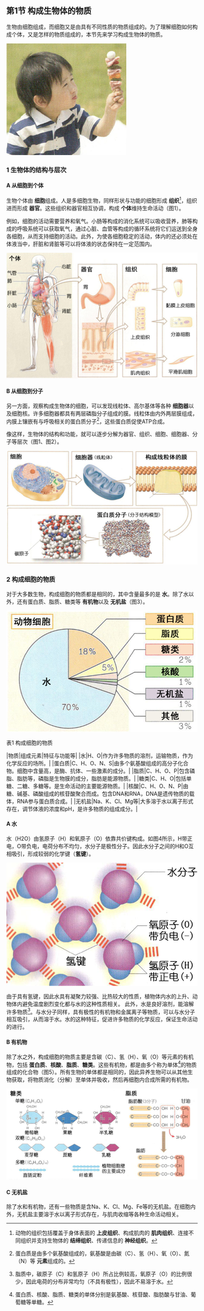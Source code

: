 ## 第1节  构成生物体的物质

生物由细胞组成，而细胞又是由具有不同性质的物质组成的。为了理解细胞如何构成个体，又是怎样的物质组成的，本节先来学习构成生物体的物质。

![](pic/p012f01.png)
 
### 1  生物体的结构与层次

#### A  从细胞到个体

生物个体由 **细胞**组成。人是多细胞生物，同样形状与功能的细胞形成 **组织**[^1]，组织进而形成 **器官**。这些组织和器官相互协调，构成 **个体**维持生命活动（图1）。

[^1]:动物的组织包括覆盖于身体表面的 **上皮组织**、构成肌肉的  **肌肉组织**、连接不同组织并支持生物体的 **结缔组织**、传递信息的 **神经组织**。

例如，细胞的活动需要营养和氧气。小肠等构成的消化系统可以吸收营养，肺等构成的呼吸系统可以获取氧气，通过心脏、血管等构成的循环系统将它们运送到全身各细胞，从而支持细胞的活动。此外，为使各细胞稳定的活动，体内的还必须处在体液当中，肝脏和肾脏等可以将体液的状态保持在一定范围内。
 
![图1  动物个体的结构与层次](pic/p012f02.png)

#### B  从细胞到分子

另一方面，观察构成生物体的细胞，可以发现线粒体、高尔基体等各种 **细胞器**以及细胞核。许多细胞器都具有两层磷脂分子组成的膜。线粒体由内外两层膜组成，内膜上镶嵌有与呼吸相关的蛋白质分子[^2]，这些蛋白质促使ATP合成。

[^2]:蛋白质是由多个氨基酸组成的，氨基酸是由碳（C）、氢（H）、氧（O）、氮（N）等 **元素**组成的。

像这样，生物体的结构和功能，就可以逐步分解为器官、组织、细胞、细胞器、分子等层次（图1、图2）。
 
![图2  细胞的层次](pic/p013f01.png)

### 2  构成细胞的物质

对于大多数生物，构成细胞的物质都是相同的，其中含量最多的是 **水**。除了水以外，还有蛋白质、脂质、糖类等 **有机物**以及 **无机盐**（图3）。
 
![图3  构成细胞物质的比例](pic/p014f01.png)

表1  构成细胞的物质

|物质|组成元素|特征与功能等|
|水|H、O|作为许多物质的溶剂，运输物质，作为化学反应的场所。|
|蛋白质|C、H、O、N、S|由多个氨基酸组成的高分子化合物。细胞中含量高，是酶、抗体、一些激素的成分。|
|脂质|C、H、O、P|包含磷脂、脂肪等，磷脂是生物膜的成分，脂肪是能源物质。|
|糖类|C、H、O|包括单糖、二糖、多糖等。是生命活动的主要能源物质。|
|核酸|C、H、O、N、P|由糖、碱基、磷酸组成的核苷酸聚合而成。包含DNA和RNA，DNA是遗传物质的载体，RNA参与蛋白质合成。|
|无机盐|Na、K、Cl、Mg等|大多溶于水以离子形式存在，调节体液的浓度和pH，是许多物质的组成成分。|


#### A  水

水（H2O）由氢原子（H）和氧原子（O）依靠共价键构成。如图4所示，H带正电，O带负电，电荷分布不均匀，水分子是极性分子。因此水分子之间的H和O互相吸引，形成较弱的化学键（**氢键**）。
 
![图4  水的分子结构与氢键](pic/p014f02.png)

由于具有氢键，因此水具有凝聚力较强、比热较大的性质，植物体内水的上升、动物体内避免温度剧烈变化都与水的这种性质相关。
此外，水是良好溶剂，能溶解许多物质[^3]。与水分子同样，具有极性的有机物和金属离子等物质，可以与水分子相互吸引，从而溶于水。水的这种特征，促进许多物质的化学反应，保证生命活动的进行。

[^3]:脂质中，碳原子（C）和氢原子（H）所占比例较高，氧原子（O）的比例很少，因此电荷的分布非常均匀（不具有极性），因此不易溶于水。

#### B  有机物

除了水之外，构成细胞的物质主要是含碳（C）、氢（H）、氧（O）等元素的有机物，包括 **蛋白质**、**核酸**、**脂质**、**糖类**。这些有机物，都是由多个称为单体[^4]的物质组成的化合物（图5）。所有生物的单体都是相同的，因此异养生物可以从其他生物获取，将物质消化（分解）至单体并吸收，然后再细胞内合成所需的有机物。

[^4]:蛋白质、核酸、脂质、糖类的单体分别是氨基酸、核苷酸、脂肪酸与甘油、葡萄糖等单糖。
 
![图5  糖类、脂质的结构](pic/p015f01.png)

#### C  无机盐

除了水和有机物，还有一些物质是含Na、K、Cl、Mg、Fe等的无机盐。在细胞内外，无机盐主要溶于水以离子形式存在，与肌肉收缩等各种生命活动相关。

 
